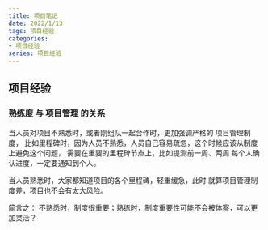 ```yaml
---
title: 项目笔记
date: 2022/1/13
tags: 项目经验
categories: 
- 项目经验
series: 项目经验
---
```



## 项目经验
### 熟练度 与 项目管理 的关系
当人员对项目不熟悉时，或者刚组队一起合作时，更加强调严格的 项目管理制度，
比如里程碑时，因为人员不熟悉，人员自己容易疏忽，这个时候应该从制度上避免这个问题，
需要在重要的里程碑节点上，比如提测前一周、两周 每个人确认进度，一定要通知到个人。

当人员熟悉时，大家都知道项目的各个里程碑，轻重缓急，此时 就算项目管理制度差，项目也不会有太大风险。

简言之： 不熟悉时，制度很重要；熟练时，制度重要性可能不会被体察，可以更加灵活？







